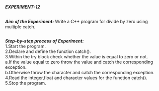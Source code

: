 #
**_EXPERIMENT-12_**
##
**_Aim of the Experiment:_**
Write a C++ program for divide by zero using multiple catch.

##
**_Step-by-step process of Experiment:_**<br/>
1.Start the program.<br/>
2.Declare and define the function catch().<br/>
3.Within the try block check whether the value is equal to zero or not.<br/>
   a.If the value equal to zero throw the value and catch the corresponding exception.<br/>
   b.Otherwise throw the character and catch the corresponding exception.<br/>
4.Read the integer,float and character values for the function catch().<br/>
5.Stop the program.<br/>

